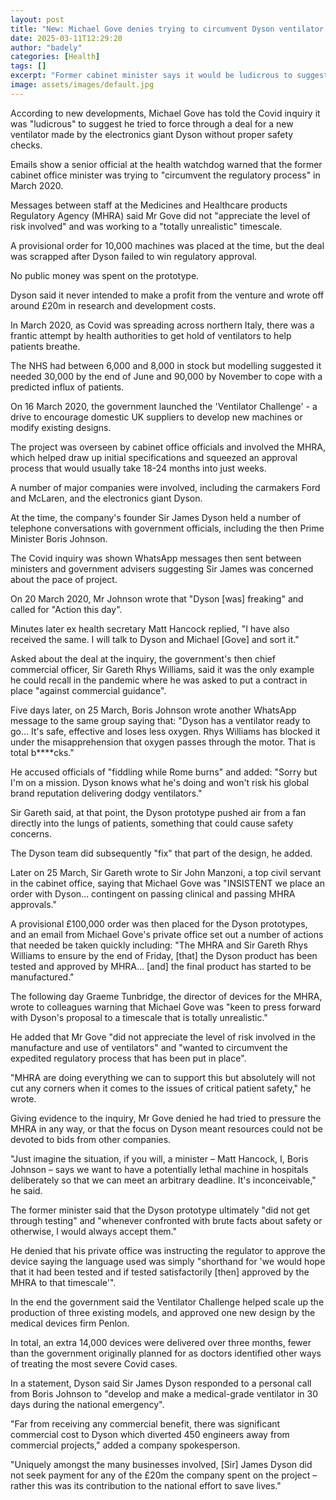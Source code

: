 ```yaml
---
layout: post
title: "New: Michael Gove denies trying to circumvent Dyson ventilator checks"
date: 2025-03-11T12:29:20
author: "badely"
categories: [Health]
tags: []
excerpt: "Former cabinet minister says it would be ludicrous to suggest he tried to shortcut safety checks in the pandemic."
image: assets/images/default.jpg
---
```


According to new developments, Michael Gove has told the Covid inquiry it was "ludicrous" to suggest he tried to force through a deal for a new ventilator made by the electronics giant Dyson without proper safety checks.

Emails show a senior official at the health watchdog warned that the former cabinet office minister was trying to "circumvent the regulatory process" in March 2020.

Messages between staff at the Medicines and Healthcare products Regulatory Agency (MHRA) said Mr Gove did not "appreciate the level of risk involved" and was working to a "totally unrealistic" timescale.

A provisional order for 10,000 machines was placed at the time, but the deal was scrapped after Dyson failed to win regulatory approval.

No public money was spent on the prototype. 

Dyson said it never intended to make a profit from the venture and wrote off around £20m in research and development costs. 

In March 2020, as Covid was spreading across northern Italy, there was a frantic attempt by health authorities to get hold of ventilators to help patients breathe.

The NHS had between 6,000 and 8,000 in stock but modelling suggested it needed 30,000 by the end of June and 90,000 by November to cope with a predicted influx of patients.

On 16 March 2020, the government launched the 'Ventilator Challenge' - a drive to encourage domestic UK suppliers to develop new machines or modify existing designs.

The project was overseen by cabinet office officials and involved the MHRA, which helped draw up initial specifications and squeezed an approval process that would usually take 18-24 months into just weeks.

A number of major companies were involved, including the carmakers Ford and McLaren, and the electronics giant Dyson.

At the time, the company's founder Sir James Dyson held a number of telephone conversations with government officials, including the then Prime Minister Boris Johnson.

The Covid inquiry was shown WhatsApp messages then sent between ministers and government advisers suggesting Sir James was concerned about the pace of project.

On 20 March 2020, Mr Johnson wrote that "Dyson [was] freaking" and called for "Action this day".

Minutes later ex health secretary Matt Hancock replied, "I have also received the same. I will talk to Dyson and Michael [Gove] and sort it."

Asked about the deal at the inquiry, the government's then chief commercial officer, Sir Gareth Rhys Williams, said it was the only example he could recall in the pandemic where he was asked to put a contract in place "against commercial guidance".

Five days later, on 25 March, Boris Johnson wrote another WhatsApp message to the same group saying that: "Dyson has a ventilator ready to go… It's safe, effective and loses less oxygen. Rhys Williams has blocked it under the misapprehension that oxygen passes through the motor. That is total b****cks."

He accused officials of "fiddling while Rome burns" and added: "Sorry but I'm on a mission. Dyson knows what he's doing and won't risk his global brand reputation delivering dodgy ventilators."

Sir Gareth said, at that point, the Dyson prototype pushed air from a fan directly into the lungs of patients, something that could cause safety concerns.

The Dyson team did subsequently "fix" that part of the design, he added.

Later on 25 March, Sir Gareth wrote to Sir John Manzoni, a top civil servant in the cabinet office, saying that Michael Gove was "INSISTENT we place an order with Dyson… contingent on passing clinical and passing MHRA approvals."

A provisional £100,000 order was then placed for the Dyson prototypes, and an email from Michael Gove's private office set out a number of actions that needed be taken quickly including: "The MHRA and Sir Gareth Rhys Williams to ensure by the end of Friday, [that] the Dyson product has been tested and approved by MHRA… [and] the final product has started to be manufactured."

The following day Graeme Tunbridge, the director of devices for the MHRA, wrote to colleagues warning that Michael Gove was "keen to press forward with Dyson's proposal to a timescale that is totally unrealistic."

He added that Mr Gove "did not appreciate the level of risk involved in the manufacture and use of ventilators" and "wanted to circumvent the expedited regulatory process that has been put in place".

"MHRA are doing everything we can to support this but absolutely will not cut any corners when it comes to the issues of critical patient safety," he wrote.

Giving evidence to the inquiry, Mr Gove denied he had tried to pressure the MHRA in any way, or that the focus on Dyson meant resources could not be devoted to bids from other companies.

"Just imagine the situation, if you will, a minister – Matt Hancock, I, Boris Johnson – says we want to have a potentially lethal machine in hospitals deliberately so that we can meet an arbitrary deadline. It's inconceivable," he said.

The former minister said that the Dyson prototype ultimately "did not get through testing" and "whenever confronted with brute facts about safety or otherwise, I would always accept them."

He denied that his private office was instructing the regulator to approve the device saying the language used was simply "shorthand for 'we would hope that it had been tested and if tested satisfactorily [then] approved by the MHRA to that timescale'".

In the end the government said the Ventilator Challenge helped scale up the production of three existing models, and approved one new design by the medical devices firm Penlon.

In total, an extra 14,000 devices were delivered over three months, fewer than the government originally planned for as doctors identified other ways of treating the most severe Covid cases.

In a statement, Dyson said Sir James Dyson responded to a personal call from Boris Johnson to "develop and make a medical-grade ventilator in 30 days during the national emergency".

"Far from receiving any commercial benefit, there was significant commercial cost to Dyson which diverted 450 engineers away from commercial projects," added a company spokesperson.

"Uniquely amongst the many businesses involved, [Sir] James Dyson did not seek payment for any of the £20m the company spent on the project – rather this was its contribution to the national effort to save lives."

